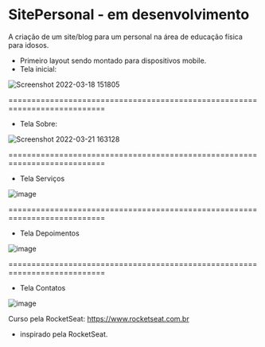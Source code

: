 # SitePersonal - em desenvolvimento

A criação de um site/blog para um personal na área de educação física para idosos.
  - Primeiro layout sendo montado para dispositivos mobile.
  - Tela inicial:


![Screenshot 2022-03-18 151805](https://user-images.githubusercontent.com/92753487/159060663-c1167c3c-7f1e-4ed7-8c5e-3c2b9f92b50f.png)

===========================================================================

  - Tela Sobre:

![Screenshot 2022-03-21 163128](https://user-images.githubusercontent.com/92753487/159349928-e8cedada-f75e-433f-9dd2-6d09a91c9de0.png)

===========================================================================

  - Tela Serviços

![image](https://user-images.githubusercontent.com/92753487/161831236-6f60b283-791f-4653-815e-33302ba2cb8e.png)

===========================================================================

  - Tela Depoimentos

![image](https://user-images.githubusercontent.com/92753487/163694964-f84068b5-2b68-40ba-8fc2-195f5ec40627.png)

===========================================================================

  - Tela Contatos

![image](https://user-images.githubusercontent.com/92753487/163741147-5a39c15a-66d3-4a3c-875e-031e88682390.png)





Curso pela RocketSeat: https://www.rocketseat.com.br
 
  - inspirado pela RocketSeat.
